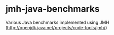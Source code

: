 jmh-java-benchmarks
===================

Various Java benchmarks implemented using JMH (http://openjdk.java.net/projects/code-tools/jmh/)
